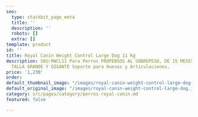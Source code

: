 ```yaml
---
seo:
  type: stackbit_page_meta
  title: ''
  description: ''
  robots: []
  extra: []
template: product
id: ''
title: Royal Canin Weight Control Large Dog 11 Kg
description: SKU:RWCL11 Para Perros PROPENSOS AL SOBREPESO, DE 15 MESES EN ADELANTE
  TALLA GRANDE Y GIGANTE Soporte para Huesos y Articulaciones.
price: '1,230'
order: 
default_thumbnail_image: "/images/royal-canin-weight-control-large-dog.jpg"
default_original_image: "/images/royal-canin-weight-control-large-dog.jpg"
category: src/pages/category/perros-royal-canin.md
featured: false

---
```

